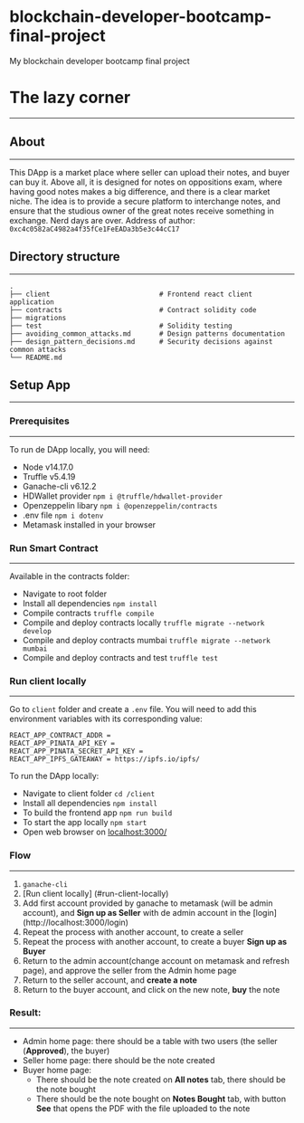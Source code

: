 # blockchain-developer-bootcamp-final-project
My blockchain developer bootcamp final project

# The lazy corner
***
## About
***
This DApp is a market place where seller can upload their notes, and buyer can buy it. Above all, it is designed for notes on oppositions exam, where having good notes makes a big difference, and there is a clear market niche. The idea is to provide a secure platform to interchange notes, and ensure that the studious owner of the great notes receive something in exchange. Nerd days are over.
Address of author: `0xc4c0582aC4982a4f35fCe1FeEADa3b5e3c44cC17`
## Directory structure
***
    .
    ├── client                           # Frontend react client application
    ├── contracts                        # Contract solidity code
    ├── migrations              
    ├── test                             # Solidity testing
    ├── avoiding_common_attacks.md       # Design patterns documentation
    ├── design_pattern_decisions.md      # Security decisions against common attacks
    └── README.md

## Setup App
***
### Prerequisites
***
To run de DApp locally, you will need:
* Node v14.17.0 
* Truffle v5.4.19
* Ganache-cli v6.12.2
* HDWallet provider `npm i @truffle/hdwallet-provider`
* Openzeppelin libary `npm i @openzeppelin/contracts`
* .env file `npm i dotenv`
* Metamask installed in your browser
### Run Smart Contract
***
Available in the contracts folder:
* Navigate to root folder
* Install all dependencies `npm install`
* Compile contracts `truffle compile`
* Compile and deploy contracts locally `truffle migrate --network develop`
* Compile and deploy contracts mumbai `truffle migrate --network mumbai`
* Compile and deploy contracts and test `truffle test`

### Run client locally
***
Go to `client` folder and create a `.env` file. You will need to add this environment variables with its corresponding value:
```
REACT_APP_CONTRACT_ADDR =
REACT_APP_PINATA_API_KEY =
REACT_APP_PINATA_SECRET_API_KEY =
REACT_APP_IPFS_GATEAWAY = https://ipfs.io/ipfs/
```

To run the DApp locally:
* Navigate to client folder `cd /client` 
* Install all dependencies `npm install` 
* To build the frontend app `npm run build` 
* To start the app locally `npm start`
* Open web browser on [localhost:3000/](http://localhost:3000/)

### Flow
***
1. `ganache-cli`
2. [Run client locally] (#run-client-locally)
3. Add first account provided by ganache to metamask (will be admin account), and **Sign up as Seller** with de admin account in the [login] (http://localhost:3000/login)
4. Repeat the process with another account, to create a seller
5. Repeat the process with another account, to create a buyer **Sign up as Buyer**
6. Return to the admin account(change account on metamask and refresh page), and approve the seller from the Admin home page 
7. Return to the seller account, and **create a note**
8. Return to the buyer account, and click on the new note, **buy** the note

### Result:
***
- Admin home page: there should be a table with two users (the seller (**Approved**), the buyer)
- Seller home page: there should be the note created
- Buyer home page: 
    * There should be the note created on **All notes** tab, there should be the note bought  
    * There should be the note bought on **Notes Bought** tab, with button **See** that opens the PDF with the file uploaded to the note
